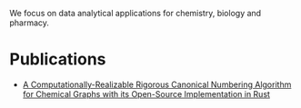 We focus on data analytical applications for chemistry, biology and pharmacy.

# Publications
- [A Computationally-Realizable Rigorous Canonical Numbering Algorithm for Chemical Graphs with its Open-Source Implementation in Rust](/assets/pdf/canonical-numbering.v1.pdf)
